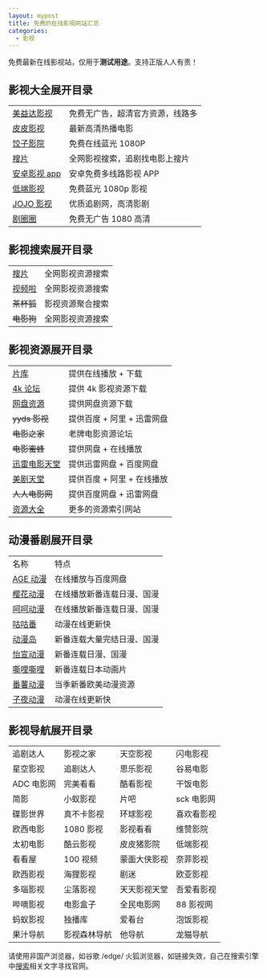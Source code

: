 ```yaml
---
layout: mypost
title: 免费的在线影视网站汇总
categories:
  - 影视
---
```

免费最新在线影视站，仅用于**测试用途**。支持正版人人有责！

## 影视大全展开目录

|   |   |
|---|---|
|[美益达影视](https://myd04.com/?utm_source=iui.su)|免费无广告，超清官方资源，线路多|
|[皮皮影视](https://www.ppys01.com/?utm_source=iui.su)|最新高清热播电影|
|[饺子影院](https://www.jiaozi.me/)|免费在线蓝光 1080P|
|[搜片](https://soupian.pro/?utm_source=iui.su)|全网影视搜索，追剧找电影上搜片|
|[安卓影视 app](https://iui.su/458/)|安卓免费多线路影视 APP|
|[低端影视](https://t.iao.su/gzu)|免费蓝光 1080p 影视|
|[JOJO 影视](https://kimivod.com/)|优质追剧网，高清影剧|
|[剧圈圈](https://fjvtw.com/)|免费无广告 1080 高清|

## 影视搜索展开目录

|   |   |
|---|---|
|[搜片](https://soupian.pro/?utm_source=iui.su)|全网影视资源搜索|
|[视频啦](https://shipinla.com/)|全网影视资源搜索|
|~~茶杯狐~~|影视资源聚合搜索|
|~~电影狗~~|全网影视资源搜索|

## 影视资源展开目录

|   |   |
|---|---|
|[片库](https://dalao.ru/link?target=https://www.qn63.com/)|提供在线播放 + 下载|
|[4k 论坛](https://www.4khdr.cn/)|提供 4k 影视资源下载|
|[网盘资源](https://iui.su/3700/)|提供网盘资源下载|
|~~yyds 影视~~|提供百度 + 阿里 + 迅雷网盘|
|~~电影之家~~|老牌电影资源论坛|
|~~电影蜜蜂~~|提供网盘 + 在线播放|
|[迅雷电影天堂](https://dalao.ru/link?target=https://xunlei8.cc/?iui.su)|提供迅雷网盘 + 百度网盘|
|[美剧天堂](https://dalao.ru/link?target=https://mjtt.tv/)|提供百度 + 阿里 + 在线播放|
|~~人人电影网~~|提供百度网盘 + 迅雷网盘|
|[资源大全](https://iui.su/908/)|更多的资源索引网站|

## 动漫番剧展开目录

|                                                                       |               |
| --------------------------------------------------------------------- | ------------- |
| 名称                                                                    | 特点            |
| [AGE 动漫](https://dalao.ru/link?target=http://age.tv)                  | 在线播放与百度网盘     |
| [樱花动漫](https://dalao.ru/link?target=https://iyinghua.io)              | 在线播放新番连载日漫、国漫 |
| [呵呵动漫](https://dalao.ru/link?target=https://hehe.cc)                  | 在线播放新番连载日漫、国漫 |
| [咕咕番](https://dalao.ru/link?target=https://www.gugu01.cc/)            | 动漫在线更新快       |
| [动漫岛](https://dalao.ru/link?target=http://www.ddmmdd.com/)            | 新番连载大量完结日漫、国漫 |
| [怡宣动漫](https://dalao.ru/link?target=https://yxdm.tv)                  | 新番连载日漫、国漫     |
| [嘶哩嘶哩](https://dalao.ru/link?target=https://silisili-link.github.io/) | 新番连载日本动画片     |
| [番薯动漫](https://dalao.ru/link?target=https://www.fanshudm.cc)          | 当季新番欧美动漫资源    |
| [子夜动漫](https://dalao.ru/link?target=https://www.ziyedm.com/)          | 动漫在线更新快       |


## 影视导航展开目录

|         |         |        |         |
| ------- | ------- | ------ | ------- |
| 追剧达人    | 影视之家    | 天空影视   | 闪电影视    |
| 星空影视    | 追剧达人    | 思乐影视   | 谷易电影    |
| ADC 电影网 | 完美看看    | 酷看影视   | 干饭电影    |
| 简影      | 小蚁影视    | 片吧     | sck 电影网 |
| 碟影世界    | 真不卡影视   | 环球影视   | 喜欢看影视   |
| 欧西电影    | 1080 影视 | 影视看看   | 维赞影院    |
| 太初电影    | 酷云影视    | 皮皮猪影院  | 低端影视    |
| 看看屋     | 100 视频  | 蒙面大侠影视 | 奈菲影视    |
| 欧西影视    | 海狸影视    | 剧迷     | 欧亚影视    |
| 多瑙影视    | 尘落影视    | 天天影视天堂 | 吾爱看影视   |
| 哔嘀影视    | 电影盒子    | 全民电影网  | 88 影视网  |
| 蚂蚁影视    | 独播库     | 爱看台    | 泡饭影视    |
| 果汁导航    | 影视森林导航  | 他导航    | 龙猫导航    |

请使用非国产浏览器，如谷歌 /edge/ 火狐浏览器，如链接失效，自己在搜索引擎中[搜索](https://dalao.ru/?iui.su)相关文字寻找官网。